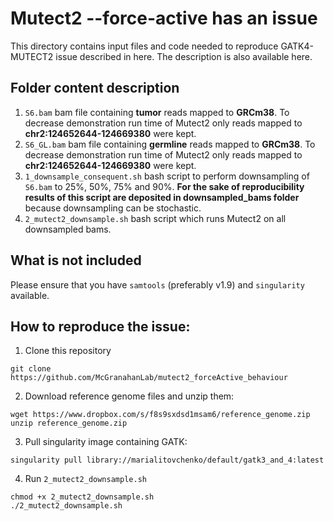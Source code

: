# Mutect2 --force-active has an issue

This directory contains input files and code needed to reproduce GATK4-MUTECT2
issue described in here. The description is also available here.

## Folder content description
1. `S6.bam` bam file containing **tumor** reads mapped to **GRCm38**. To decrease
demonstration run time of Mutect2 only reads mapped to 
**chr2:124652644-124669380** were kept.
2. `S6_GL.bam` bam file containing **germline** reads mapped to **GRCm38**. To decrease
demonstration run time of Mutect2 only reads mapped to 
**chr2:124652644-124669380** were kept.
3. `1_downsample_consequent.sh` bash script to perform downsampling of `S6.bam`
to 25%, 50%, 75% and 90%. **For the sake of reproducibility results of this 
script are deposited in downsampled_bams folder** because downsampling can be 
stochastic.
3. `2_mutect2_downsample.sh` bash script which runs Mutect2 on all downsampled bams.

## What is not included
Please ensure that you have `samtools` (preferably v1.9) and `singularity` available.

## How to reproduce the issue:
1. Clone this repository
```
git clone https://github.com/McGranahanLab/mutect2_forceActive_behaviour
```
2. Download reference genome files and unzip them:
```
wget https://www.dropbox.com/s/f8s9sxdsd1msam6/reference_genome.zip
unzip reference_genome.zip
```
3. Pull singularity image containing GATK:
```
singularity pull library://marialitovchenko/default/gatk3_and_4:latest
```
4. Run `2_mutect2_downsample.sh`
```
chmod +x 2_mutect2_downsample.sh
./2_mutect2_downsample.sh
```
